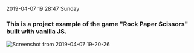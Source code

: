 2019-04-07 19:28:47 Sunday
### This is a project example of the game "Rock Paper Scissors" built with vanilla JS.
![Screenshot from 2019-04-07 19-20-26](https://user-images.githubusercontent.com/30637457/55686720-6ad28680-596d-11e9-94fd-d0a895bdcb55.jpg)
